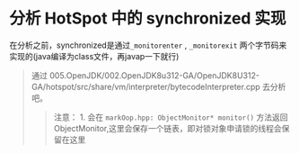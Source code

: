# 分析 HotSpot 中的 synchronized 实现
在分析之前，synchronized是通过`_monitorenter` , `_monitorexit` 两个字节码来实现的(java编译为class文件，再javap一下就行)
> 通过 005.OpenJDK/002.OpenJDK8u312-GA/OpenJDK8U312-GA/hotspot/src/share/vm/interpreter/bytecodeInterpreter.cpp 去分析吧。
>> 注意： 1. 会在 `markOop.hpp: ObjectMonitor* monitor()` 方法返回ObjectMonitor,这里会保存一个链表，即对锁对象申请锁的线程会保留在这里